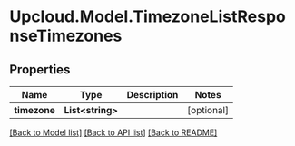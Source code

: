 # Upcloud.Model.TimezoneListResponseTimezones
## Properties

Name | Type | Description | Notes
------------ | ------------- | ------------- | -------------
**timezone** | **List&lt;string&gt;** |  | [optional] 

[[Back to Model list]](../README.md#documentation-for-models) [[Back to API list]](../README.md#documentation-for-api-endpoints) [[Back to README]](../README.md)

